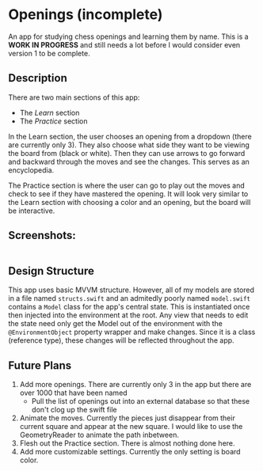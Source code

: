 # Openings (incomplete)
An app for studying chess openings and learning them by name. This is a **WORK IN PROGRESS** and still needs a lot before I would consider even version 1 to be complete.

## Description

There are two main sections of this app:
- The *Learn* section
- The *Practice* section

In the Learn section, the user chooses an opening from a dropdown (there are currently only 3). They also choose what side they want to be viewing the board from (black or white). Then they can use arrows to go forward and backward through the moves and see the changes. This serves as an encyclopedia.

The Practice section is where the user can go to play out the moves and check to see if they have mastered the opening. It will look very similar to the Learn section with choosing a color and an opening, but the board will be interactive.

## Screenshots:
<div align=left>

<img src=" " width="200"/>

</div>


## Design Structure

This app uses basic MVVM structure. However, all of my models are stored in a file named `structs.swift` and an admitedly poorly named `model.swift` contains a `Model` class for the app's central state. This is instantiated once then injected into the environment at the root. Any view that needs to edit the state need only get the Model out of the environment with the `@EnvironmentObject` property wrapper and make changes. Since it is a class (reference type), these changes will be reflected throughout the app.

## Future Plans

1. Add more openings. There are currently only 3 in the app but there are over 1000 that have been named
    - Pull the list of openings out into an external database so that these don't clog up the swift file
2. Animate the moves. Currently the pieces just disappear from their current square and appear at the new square. I would like to use the GeometryReader to animate the path inbetween.
3. Flesh out the Practice section. There is almost nothing done here.
4. Add more customizable settings. Currently the only setting is board color.


